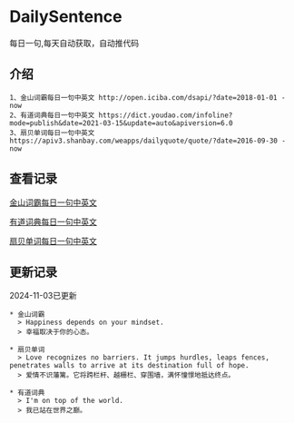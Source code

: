 # DailySentence

每日一句,每天自动获取，自动推代码

## 介绍

```
1、金山词霸每日一句中英文 http://open.iciba.com/dsapi/?date=2018-01-01 - now
2、有道词典每日一句中英文 https://dict.youdao.com/infoline?mode=publish&date=2021-03-15&update=auto&apiversion=6.0
3、扇贝单词每日一句中英文 https://apiv3.shanbay.com/weapps/dailyquote/quote/?date=2016-09-30 - now
```

## 查看记录

[金山词霸每日一句中英文](./data/iciba/)

[有道词典每日一句中英文](./data/youdao/)

[扇贝单词每日一句中英文](./data/shanbay/)

## 更新记录
2024-11-03已更新 
```
* 金山词霸
  > Happiness depends on your mindset.
  > 幸福取决于你的心态。

* 扇贝单词
  > Love recognizes no barriers. It jumps hurdles, leaps fences, penetrates walls to arrive at its destination full of hope.
  > 爱情不识藩篱。它将跨栏杆、越栅栏、穿围墙，满怀憧憬地抵达终点。

* 有道词典
  > I'm on top of the world.
  > 我已站在世界之巅。

```
